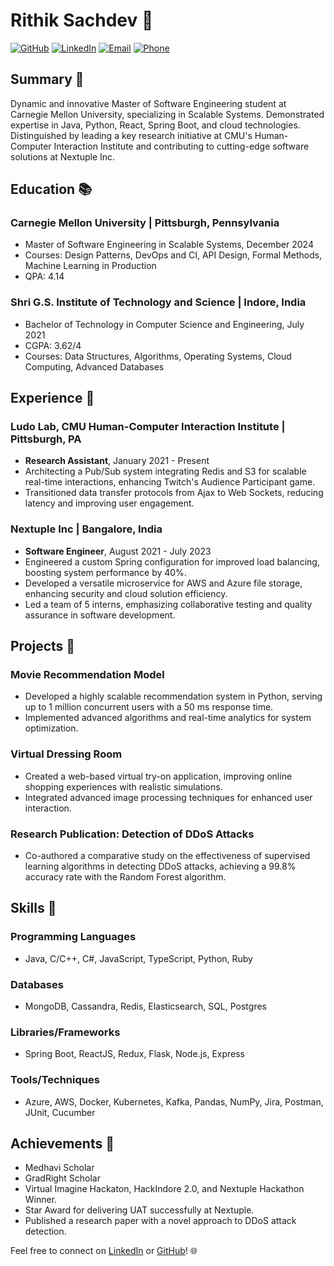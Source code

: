 # Rithik Sachdev 🚀

[![GitHub](https://img.shields.io/badge/Github-rithiksachdev-blue)](https://github.com/rithiksachdev) [![LinkedIn](https://img.shields.io/badge/LinkedIn-Rithik%20Sachdev-blue)](https://www.linkedin.com/in/rithik-sachdev) [![Email](https://img.shields.io/badge/Email-rithiks%40andrew.cmu.edu-green)](mailto:rithiks@andrew.cmu.edu) [![Phone](https://img.shields.io/badge/Phone-+1%20412-224-8863-blue)]()
## Summary 🌟

Dynamic and innovative Master of Software Engineering student at Carnegie Mellon University, specializing in Scalable Systems. Demonstrated expertise in Java, Python, React, Spring Boot, and cloud technologies. Distinguished by leading a key research initiative at CMU's Human-Computer Interaction Institute and contributing to cutting-edge software solutions at Nextuple Inc.

## Education 📚

### Carnegie Mellon University | Pittsburgh, Pennsylvania
- Master of Software Engineering in Scalable Systems, December 2024
- Courses: Design Patterns, DevOps and CI, API Design, Formal Methods, Machine Learning in Production
- QPA: 4.14

### Shri G.S. Institute of Technology and Science | Indore, India
- Bachelor of Technology in Computer Science and Engineering, July 2021
- CGPA: 3.62/4
- Courses: Data Structures, Algorithms, Operating Systems, Cloud Computing, Advanced Databases

## Experience 💼

### Ludo Lab, CMU Human-Computer Interaction Institute | Pittsburgh, PA
- **Research Assistant**, January 2021 - Present
- Architecting a Pub/Sub system integrating Redis and S3 for scalable real-time interactions, enhancing Twitch's Audience Participant game.
- Transitioned data transfer protocols from Ajax to Web Sockets, reducing latency and improving user engagement.

### Nextuple Inc | Bangalore, India
- **Software Engineer**, August 2021 - July 2023
- Engineered a custom Spring configuration for improved load balancing, boosting system performance by 40%.
- Developed a versatile microservice for AWS and Azure file storage, enhancing security and cloud solution efficiency.
- Led a team of 5 interns, emphasizing collaborative testing and quality assurance in software development.

## Projects 🚀

### Movie Recommendation Model
- Developed a highly scalable recommendation system in Python, serving up to 1 million concurrent users with a 50 ms response time.
- Implemented advanced algorithms and real-time analytics for system optimization.

### Virtual Dressing Room
- Created a web-based virtual try-on application, improving online shopping experiences with realistic simulations.
- Integrated advanced image processing techniques for enhanced user interaction.

### Research Publication: Detection of DDoS Attacks
- Co-authored a comparative study on the effectiveness of supervised learning algorithms in detecting DDoS attacks, achieving a 99.8% accuracy rate with the Random Forest algorithm.

## Skills 🚀

### Programming Languages
- Java, C/C++, C#, JavaScript, TypeScript, Python, Ruby

### Databases
- MongoDB, Cassandra, Redis, Elasticsearch, SQL, Postgres

### Libraries/Frameworks
- Spring Boot, ReactJS, Redux, Flask, Node.js, Express

### Tools/Techniques
- Azure, AWS, Docker, Kubernetes, Kafka, Pandas, NumPy, Jira, Postman, JUnit, Cucumber

## Achievements 🏅

- Medhavi Scholar
- GradRight Scholar
- Virtual Imagine Hackaton, HackIndore 2.0, and Nextuple Hackathon Winner.
- Star Award for delivering UAT successfully at Nextuple.
- Published a research paper with a novel approach to DDoS attack detection.

Feel free to connect on [LinkedIn](https://www.linkedin.com/in/rithik-sachdev) or [GitHub](https://github.com/rithiksachdev)! 🌐
